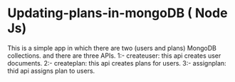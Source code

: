 # Updating-plans-in-mongoDB ( Node Js)

This is a simple app in which there are two (users and plans) MongoDB collections.
and there are three APIs.
1:- createuser: this api creates user documents.
2:- createplan: this api creates plans for users.
3:- assignplan: thid api assigns plan to users.
